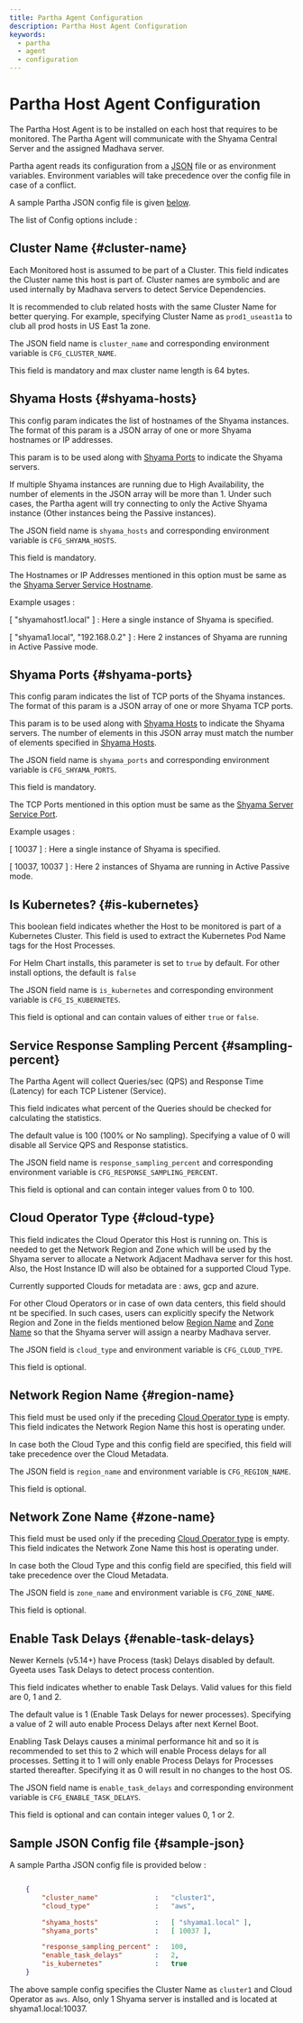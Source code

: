 ```yaml
---
title: Partha Agent Configuration
description: Partha Host Agent Configuration
keywords:
  - partha
  - agent
  - configuration
---
```


# Partha Host Agent Configuration

The Partha Host Agent is to be installed on each host that requires to be monitored. The Partha Agent will
communicate with the Shyama Central Server and the assigned Madhava server.

Partha agent reads its configuration from a [JSON](https://en.wikipedia.org/wiki/JSON) file or as environment variables.
Environment variables will take precedence over the config file in case of a conflict.

A sample Partha JSON config file is given [below](#sample-json).

The list of Config options include :

## Cluster Name {#cluster-name}

Each Monitored host is assumed to be part of a Cluster. This field indicates the Cluster name this host
is part of. Cluster names are symbolic and are used internally by Madhava servers to detect Service Dependencies.

It is recommended to club related hosts with the same Cluster Name for better querying. For example,
specifying Cluster Name as `prod1_useast1a` to club all prod hosts in US East 1a zone.

The JSON field name is `cluster_name` and corresponding environment variable is `CFG_CLUSTER_NAME`.

This field is mandatory and max cluster name length is 64 bytes. 


## Shyama Hosts {#shyama-hosts}

This config param indicates the list of hostnames of the Shyama instances. The format 
of this param is a JSON array of one or more Shyama hostnames or IP addresses. 

This param is to be used along with [Shyama Ports](#shyama-ports) to indicate the Shyama servers.

If multiple Shyama instances are running due to High Availability, the number of elements in the 
JSON array will be more than 1. Under such cases, the Partha agent will try connecting to only
the Active Shyama instance (Other instances being the Passive instances).

The JSON field name is `shyama_hosts` and corresponding environment variable is `CFG_SHYAMA_HOSTS`.

This field is mandatory. 

The Hostnames or IP Addresses mentioned in this option must be same as the
[Shyama Server Service Hostname](./shyama_config#service-hostname).

Example usages : 

[ "shyamahost1.local" ] : Here a single instance of Shyama is specified.

[ "shyama1.local", "192.168.0.2" ] : Here 2 instances of Shyama are running in Active Passive mode.

## Shyama Ports {#shyama-ports}

This config param indicates the list of TCP ports of the Shyama instances. The format 
of this param is a JSON array of one or more Shyama TCP ports.

This param is to be used along with [Shyama Hosts](#shyama-hosts) to indicate the Shyama servers.
The number of elements in this JSON array must match the number of elements specified in 
[Shyama Hosts](#shyama-hosts). 

The JSON field name is `shyama_ports` and corresponding environment variable is `CFG_SHYAMA_PORTS`.

This field is mandatory.

The TCP Ports mentioned in this option must be same as the 
[Shyama Server Service Port](./shyama_config#service-port).

Example usages : 

[ 10037 ] : Here a single instance of Shyama is specified.

[ 10037, 10037 ] : Here 2 instances of Shyama are running in Active Passive mode.


## Is Kubernetes? {#is-kubernetes}

This boolean field indicates whether the Host to be monitored is part of a Kubernetes Cluster. This
field is used to extract the Kubernetes Pod Name tags for the Host Processes.

For Helm Chart installs, this parameter is set to `true` by default. For other install options, the
default is `false`

The JSON field name is `is_kubernetes` and corresponding environment variable is `CFG_IS_KUBERNETES`.

This field is optional and can contain values of either `true` or `false`.

## Service Response Sampling Percent {#sampling-percent}

The Partha Agent will collect Queries/sec (QPS) and Response Time (Latency) for each TCP Listener (Service).

This field indicates what percent of the Queries should be checked for calculating the statistics.

The default value is 100 (100% or No sampling). Specifying a value of 0 will disable all Service QPS and Response statistics.

The JSON field name is `response_sampling_percent` and corresponding environment variable is `CFG_RESPONSE_SAMPLING_PERCENT`.

This field is optional and can contain integer values from 0 to 100.


## Cloud Operator Type {#cloud-type}

This field indicates the Cloud Operator this Host is running on. This is needed to get the Network Region and Zone which will be used 
by the Shyama server to allocate a Network Adjacent Madhava server for this host. Also, the Host Instance ID will also be obtained for a
supported Cloud Type.

Currently supported Clouds for metadata are : aws, gcp and azure. 

For other Cloud Operators or in case of own data centers, this field should nt be specified. In such cases, users can explicitly 
specify the Network Region and Zone in the fields mentioned below [Region Name](#region-name) and [Zone Name](#zone-name)
so that the Shyama server will assign a nearby Madhava server.

The JSON field is `cloud_type` and environment variable is `CFG_CLOUD_TYPE`.

This field is optional.

## Network Region Name {#region-name}

This field must be used only if the preceding [Cloud Operator type](#cloud-type) is empty. This field
indicates the Network Region Name this host is operating under. 

In case both the Cloud Type and this config field are specified, this field will take precedence over the Cloud Metadata.

The JSON field is `region_name` and environment variable is `CFG_REGION_NAME`.

This field is optional.

## Network Zone Name {#zone-name}

This field must be used only if the preceding [Cloud Operator type](#cloud-type) is empty. This field
indicates the Network Zone Name this host is operating under. 

In case both the Cloud Type and this config field are specified, this field will take precedence over the Cloud Metadata.

The JSON field is `zone_name` and environment variable is `CFG_ZONE_NAME`.

This field is optional.

## Enable Task Delays {#enable-task-delays}

Newer Kernels (v5.14+) have Process (task) Delays disabled by default. Gyeeta uses Task Delays to detect process contention.

This field indicates whether to enable Task Delays. Valid values for this field are 0, 1 and 2. 

The default value is 1 (Enable Task Delays for newer processes). Specifying a value of 2 will auto enable Process Delays after next Kernel Boot. 

Enabling Task Delays causes a minimal performance hit and so it is recommended to set this to 2 which will enable Process delays for all processes.
Setting it to 1 will only enable Process Delays for Processes started thereafter. Specifying it as 0 will result in no changes to the host OS.

The JSON field name is `enable_task_delays` and corresponding environment variable is `CFG_ENABLE_TASK_DELAYS`.

This field is optional and can contain integer values 0, 1 or 2.


## Sample JSON Config file {#sample-json}

A sample Partha JSON config file is provided below :

```json

	{
		"cluster_name"				:	"cluster1",
		"cloud_type"				:	"aws",

		"shyama_hosts" 				:	[ "shyama1.local" ],
		"shyama_ports"				:	[ 10037 ],

		"response_sampling_percent"	:	100,
		"enable_task_delays"		:	2,
		"is_kubernetes"				:	true
	}

```

The above sample config specifies the Cluster Name as `cluster1` and Cloud Operator as `aws`. Also, only
1 Shyama server is installed and is located at shyama1.local:10037.

